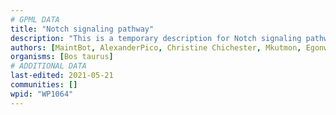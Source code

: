 ```yaml
---
# GPML DATA
title: "Notch signaling pathway"
description: "This is a temporary description for Notch signaling pathway"
authors: [MaintBot, AlexanderPico, Christine Chichester, Mkutmon, Egonw, Eweitz]
organisms: [Bos taurus]
# ADDITIONAL DATA
last-edited: 2021-05-21
communities: []
wpid: "WP1064"
---
```

